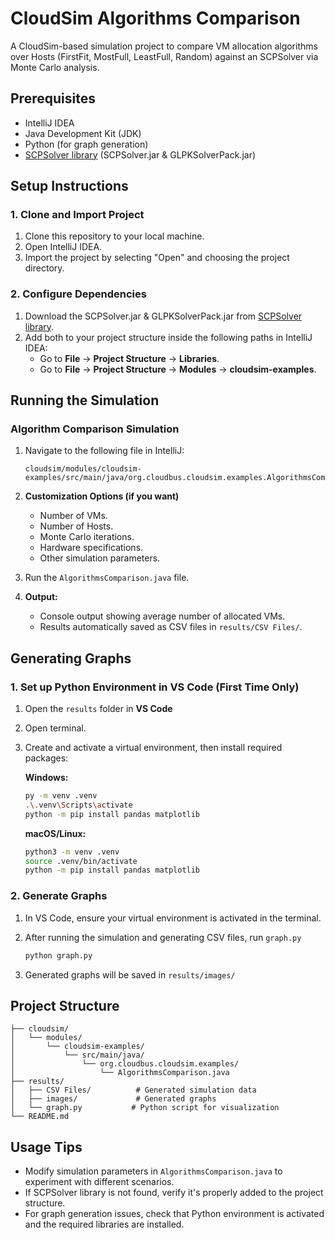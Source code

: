 # CloudSim Algorithms Comparison

A CloudSim-based simulation project to compare VM allocation algorithms over Hosts (FirstFit, MostFull, LeastFull, Random) against an SCPSolver via Monte Carlo analysis.

## Prerequisites

- IntelliJ IDEA
- Java Development Kit (JDK)
- Python (for graph generation)
- [SCPSolver library](http://scpsolver.org/) (SCPSolver.jar & GLPKSolverPack.jar)

## Setup Instructions

### 1. Clone and Import Project

1. Clone this repository to your local machine.
2. Open IntelliJ IDEA.
3. Import the project by selecting "Open" and choosing the project directory.

### 2. Configure Dependencies

1. Download the SCPSolver.jar & GLPKSolverPack.jar from [SCPSolver library](http://scpsolver.org/).
2. Add both to your project structure inside the following paths in IntelliJ IDEA:
   - Go to **File** → **Project Structure** → **Libraries**.
   - Go to **File** → **Project Structure** → **Modules**  → **cloudsim-examples**.
   
## Running the Simulation

### Algorithm Comparison Simulation

1. Navigate to the following file in IntelliJ:
   ```
   cloudsim/modules/cloudsim-examples/src/main/java/org.cloudbus.cloudsim.examples.AlgorithmsComparison.java
   ```

2. **Customization Options (if you want)**
   - Number of VMs.
   - Number of Hosts.
   - Monte Carlo iterations.
   - Hardware specifications.
   - Other simulation parameters.
  
4. Run the `AlgorithmsComparison.java` file.

5. **Output:**
   - Console output showing average number of allocated VMs.
   - Results automatically saved as CSV files in `results/CSV Files/`.

## Generating Graphs

### 1. Set up Python Environment in VS Code (First Time Only)

1. Open the `results` folder in **VS Code**
2. Open terminal.
3. Create and activate a virtual environment, then install required packages:

      **Windows:**
      ```bash
      py -m venv .venv
      .\.venv\Scripts\activate
      python -m pip install pandas matplotlib
      ```
      
      **macOS/Linux:**
      ```bash
      python3 -m venv .venv
      source .venv/bin/activate
      python -m pip install pandas matplotlib
      ```

### 2. Generate Graphs

1. In VS Code, ensure your virtual environment is activated in the terminal.
2. After running the simulation and generating CSV files, run ```graph.py```

   ``` bash
   python graph.py
   ```
3. Generated graphs will be saved in `results/images/`

## Project Structure

```
├── cloudsim/
│   └── modules/
│       └── cloudsim-examples/
│           └── src/main/java/
│               └── org.cloudbus.cloudsim.examples/
│                   └── AlgorithmsComparison.java
├── results/
│   ├── CSV Files/          # Generated simulation data
│   ├── images/             # Generated graphs
│   └── graph.py           # Python script for visualization
└── README.md
```

## Usage Tips

- Modify simulation parameters in `AlgorithmsComparison.java` to experiment with different scenarios.
- If SCPSolver library is not found, verify it's properly added to the project structure.
- For graph generation issues, check that Python environment is activated and the required libraries are installed.
